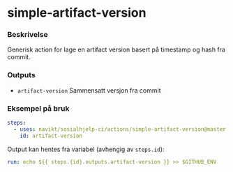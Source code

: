 # simple-artifact-version

### Beskrivelse
Generisk action for lage en artifact version basert på timestamp og hash fra commit.

### Outputs
* `artifact-version` Sammensatt versjon fra commit

### Eksempel på bruk
```yaml
steps:
  - uses: navikt/sosialhjelp-ci/actions/simple-artifact-version@master
    id: artifact-version
```
Output kan hentes fra variabel (avhengig av `steps.id`):
```yaml
run: echo ${{ steps.{id}.outputs.artifact-version }} >> $GITHUB_ENV
```